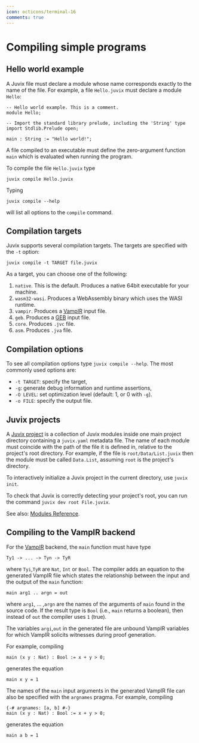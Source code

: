 ```yaml
---
icon: octicons/terminal-16
comments: true
---
```


# Compiling simple programs

## Hello world example

A Juvix file must declare a module whose name corresponds exactly to the
name of the file. For example, a file `Hello.juvix` must declare a
module `Hello`:

```juvix
-- Hello world example. This is a comment.
module Hello;

-- Import the standard library prelude, including the 'String' type
import Stdlib.Prelude open;

main : String := "Hello world!";
```

A file compiled to an executable must define the zero-argument function
`main` which is evaluated when running the program.

To compile the file `Hello.juvix` type

```shell
juvix compile Hello.juvix
```

Typing

```shell
juvix compile --help
```

will list all options to the `compile` command.

## Compilation targets

Juvix supports several compilation targets. The targets are specified
with the `-t` option:

```shell
juvix compile -t TARGET file.juvix
```

As a target, you can choose one of the following:

1.  `native`. This is the default. Produces a native 64bit executable
    for your machine.
2.  `wasm32-wasi`. Produces a WebAssembly binary which uses the WASI
    runtime.
3.  `vampir`. Produces a [VampIR](https://github.com/anoma/vamp-ir) input file.
4.  `geb`. Produces a [GEB](https://anoma.github.io/geb/) input file.
5.  `core`. Produces `.jvc` file.
6.  `asm`. Produces `.jva` file.

## Compilation options

To see all compilation options type `juvix compile --help`. The most
commonly used options are:

- `-t TARGET`: specify the target,
- `-g`: generate debug information and runtime assertions,
- `-O LEVEL`: set optimization level (default: 1, or 0 with `-g`).
- `-o FILE`: specify the output file.

## Juvix projects

A <u>Juvix project</u> is a collection of Juvix modules inside one main
project directory containing a `juvix.yaml` metadata file. The name of
each module must coincide with the path of the file it is defined in,
relative to the project's root directory. For example, if the file is
`root/Data/List.juvix` then the module must be called `Data.List`,
assuming `root` is the project's directory.

To interactively initialize a Juvix project in the current directory,
use `juvix init`.

To check that Juvix is correctly detecting your project's root, you can
run the command `juvix dev root File.juvix`.

See also: [Modules Reference](../reference/language/modules.md).

## Compiling to the VampIR backend

For the [VampIR](https://github.com/anoma/vamp-ir) backend, the `main` function must have type

```text
Ty1 -> ... -> Tyn -> TyR
```

where `Tyi`,`TyR` are `Nat`, `Int` or `Bool`. The compiler adds an equation to the generated VampIR file which states the relationship between the input and the output of the `main` function:

```text
main arg1 .. argn = out
```

where `arg1`, ... ,`argn` are the names of the arguments of `main` found in the source code. If the result type is `Bool` (i.e., `main` returns a boolean), then instead of `out` the compiler uses `1` (true).

The variables `argi`,`out` in the generated file are unbound VampIR
variables for which VampIR solicits witnesses during proof generation.

For example, compiling

```juvix
main (x y : Nat) : Bool := x + y > 0;
```

generates the equation

```text
main x y = 1
```

The names of the `main` input arguments in the generated VampIR file can also be
specified with the `argnames` pragma. For example, compiling

```juvix
{-# argnames: [a, b] #-}
main (x y : Nat) : Bool := x + y > 0;
```

generates the equation

```text
main a b = 1
```
